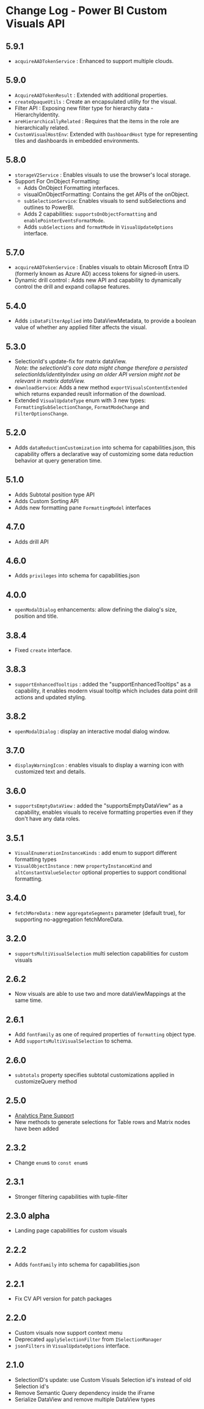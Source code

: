 # Change Log - Power BI Custom Visuals API
## 5.9.1
* `acquireAADTokenService` : Enhanced to support multiple clouds.

## 5.9.0
* `AcquireAADTokenResult` : Extended with additional properties.
* `createOpaqueUtils` : Create an encapsulated utility for the visual.
* Filter API : Exposing new filter type for hierarchy data - HierarchyIdentity.
* `areHierarchicallyRelated` : Requires that the items in the role are hierarchically related.
* `CustomVisualHostEnv`: Extended with `DashboardHost` type for representing tiles and dashboards in embedded environments. 

## 5.8.0
* `storageV2Service` : Enables visuals to use the browser's local storage.
* Support For OnObject Formatting:
    - Adds OnObject Formatting interfaces.
    - visualOnObjectFormatting: Contains the get APIs of the onObject.
    - `subSelectionService`: Enables visuals to send subSelections and outlines to PowerBI.
    - Adds 2 capabilities: `supportsOnObjectFormatting` and `enablePointerEventsFormatMode`.
    - Adds `subSelections` and  `formatMode` in `VisualUpdateOptions` interface.

## 5.7.0
* `acquireAADTokenService` : Enables visuals to obtain Microsoft Entra ID (formerly known as Azure AD) access tokens for signed-in users.
* Dynamic drill control : Adds new API and capability to dynamically control the drill and expand collapse features.

## 5.4.0
* Adds `isDataFilterApplied` into DataViewMetadata, to provide a boolean value of whether any applied filter affects the visual.

## 5.3.0
* SelectionId's update-fix for matrix dataView.  
*Note: the selectionId's core data might change therefore a persisted selectionIds/identityIndex using an older API version might not be relevant in matrix dataView.*
* `downloadService`: Adds a new method `exportVisualsContentExtended` which returns expanded reuslt information of the download.
* Extended `VisualUpdateType` enum with 3 new types: `FormattingSubSelectionChange`, `FormatModeChange` and `FilterOptionsChange`.

## 5.2.0
* Adds `dataReductionCustomization` into schema for capabilities.json, this capability offers a declarative way of customizing some data reduction behavior at query generation time.

## 5.1.0 
* Adds Subtotal position type API 
* Adds Custom Sorting API
* Adds new formatting pane `FormattingModel` interfaces

## 4.7.0
* Adds drill API

## 4.6.0
* Adds `privileges` into schema for capabilities.json

## 4.0.0
* `openModalDialog` enhancements: allow defining the dialog's size, position and title.

## 3.8.4
* Fixed `create` interface.

## 3.8.3
* `supportEnhancedTooltips` : added the "supportEnhancedTooltips" as a capability, it enables modern visual tooltip which includes data point drill actions and updated styling.

## 3.8.2
* `openModalDialog` : display an interactive modal dialog window.

## 3.7.0
* `displayWarningIcon` : enables visuals to display a warning icon with customized text and details.

## 3.6.0
* `supportsEmptyDataView` : added the "supportsEmptyDataView" as a capability, enables visuals to receive formatting properties even if they don't have any data roles.

## 3.5.1
* `VisualEnumerationInstanceKinds` : add enum to support different formatting types
* `VisualObjectInstance` : new `propertyInstanceKind` and `altConstantValueSelector` optional properties to support conditional formatting.


## 3.4.0
* `fetchMoreData` : new `aggregateSegments` parameter (default true), for supporting no-aggregation fetchMoreData.

## 3.2.0
* `supportsMultiVisualSelection` multi selection capabilities for custom visuals

## 2.6.2
* Now visuals are able to use two and more dataViewMappings at the same time.

## 2.6.1
* Add `fontFamily` as one of required properties of `formatting` object type.
* Add `supportsMultiVisualSelection` to schema.

## 2.6.0
* `subtotals` property specifies subtotal customizations applied in customizeQuery method

## 2.5.0
* [Analytics Pane Support](../how-to-guide/analytics-properties/)
* New methods to generate selections for Table rows and Matrix nodes have been added

## 2.3.2
* Change `enum`s to `const enum`s

## 2.3.1
* Stronger filtering capabilities with tuple-filter

## 2.3.0 alpha
* Landing page capabilities for custom visuals

## 2.2.2
* Adds `fontFamily` into schema for capabilities.json

## 2.2.1
* Fix CV API version for patch packages

## 2.2.0
* Custom visuals now support context menu
* Deprecated `applySelectionFilter` from `ISelectionManager`
* `jsonFilters` in `VisualUpdateOptions` interface.

## 2.1.0
* SelectionID's update: use Custom Visuals Selection id's instead of old Selection id's 
* Remove Semantic Query dependency inside the iFrame
* Serialize DataView and remove multiple DataView types
